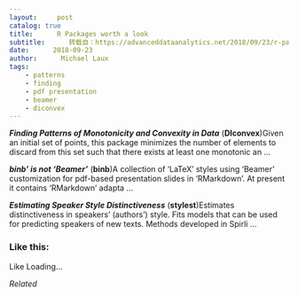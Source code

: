 ```yaml
---
layout:     post
catalog: true
title:      R Packages worth a look
subtitle:      转载自：https://advanceddataanalytics.net/2018/09/23/r-packages-worth-a-look-1281/
date:      2018-09-23
author:      Michael Laux
tags:
    - patterns
    - finding
    - pdf presentation
    - beamer
    - diconvex
---
```


***Finding Patterns of Monotonicity and Convexity in Data*** (**DIconvex**)Given an initial set of points, this package minimizes the number of elements to discard from this set such that there exists at least one monotonic an …

***binb’ is not ‘Beamer’*** (**binb**)A collection of ‘LaTeX’ styles using ‘Beamer’ customization for pdf-based presentation slides in ‘RMarkdown’. At present it contains ‘RMarkdown’ adapta …

***Estimating Speaker Style Distinctiveness*** (**stylest**)Estimates distinctiveness in speakers’ (authors’) style. Fits models that can be used for predicting speakers of new texts. Methods developed in Spirli …





### Like this:

Like Loading...


*Related*

